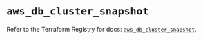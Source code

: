 # `aws_db_cluster_snapshot`

Refer to the Terraform Registry for docs: [`aws_db_cluster_snapshot`](https://registry.terraform.io/providers/hashicorp/aws/6.5.0/docs/resources/db_cluster_snapshot).
